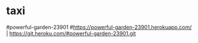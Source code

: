 # taxi
#powerful-garden-23901
#https://powerful-garden-23901.herokuapp.com/ | https://git.heroku.com/#powerful-garden-23901.git